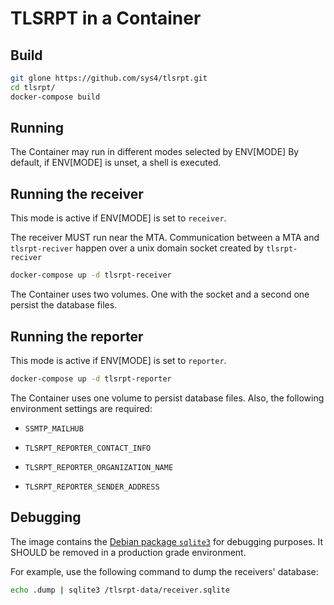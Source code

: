 # TLSRPT in a Container

## Build

```sh
git glone https://github.com/sys4/tlsrpt.git
cd tlsrpt/
docker-compose build
```

## Running

The Container may run in different modes selected by ENV[MODE]
By default, if ENV[MODE] is unset, a shell is executed.

## Running the receiver

This mode is active if ENV[MODE] is set to `receiver`.

The receiver MUST run near the MTA. Communication between a MTA and `tlsrpt-reciver`
happen over a unix domain socket created by `tlsrpt-reciver`

```sh
docker-compose up -d tlsrpt-receiver
```

The Container uses two volumes. One with the socket and a second one persist
the database files.

## Running the reporter

This mode is active if ENV[MODE] is set to `reporter`.

```sh
docker-compose up -d tlsrpt-reporter
```

The Container uses one volume to persist database files. Also, the following
environment settings are required:

* `SSMTP_MAILHUB`

* `TLSRPT_REPORTER_CONTACT_INFO`

* `TLSRPT_REPORTER_ORGANIZATION_NAME`

* `TLSRPT_REPORTER_SENDER_ADDRESS`

## Debugging

The image contains the [Debian package `sqlite3`](https://packages.debian.org/stable/sqlite3)
for debugging purposes. It SHOULD be removed in a production grade environment.

For example, use the following command to dump the
receivers' database:

```sh
echo .dump | sqlite3 /tlsrpt-data/receiver.sqlite
```
